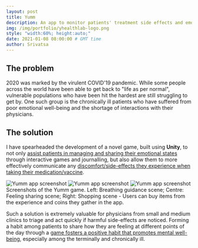 ```yaml
---
layout: post
title: Yumm
description: An app to monitor patients' treatment side effects and emotional well-being
img: /img/portfolio/yhealthlab-logo.png
style: "width:60%; height:auto;"
date: 2021-01-08 08:00:00 # GMT time
author: Srivatsa
---
```


<h2>The problem</h2>

2020 was marked by the virulent COVID'19 pandemic. While some people across the world
have been able to get back to "life as per normal", vulnerable populations who have been hit
the hardest are still struggling to get by. One such group is the chronically
ill patients who have suffered from poor emotional well-being and the shortage of interactions with their physicians. 

<h2>The solution</h2>

I have spearheaded the development of a novel game, built using <b>Unity</b>, to not only <u>assist
patients in managing and sharing their emotional states</u> through
interactive games and journalling, but also allow them to more effectively
communicate any <u>discomfort/side-effects they experience when taking their
medication/vaccine</u>. 

<div class="img_row">
    <img class="col one" src="{{ site.baseurl }}/img/portfolio/yumm1.jpeg" alt="Yumm app screenshot" title="Yumm app screenshot"/>
    <img class="col one" src="{{ site.baseurl }}/img/portfolio/yumm3.png" alt="Yumm app screenshot" title="Yumm app screenshot" />
    <img class="col one" src="{{ site.baseurl }}/img/portfolio/yumm4.png" alt="Yumm app screenshot" title="Yumm app screenshot" />
</div>

<div class="col three caption">
    Screenshots of the Yumm game. Left: Breathing guidance scene; Centre: Feeling sharing scene; Right: Shopping scene - Users can buy items from the experience and coins they gather in the app.
</div>

Such a solution is extremely valuable for physicians from small and medium
clinics to triage and act quickly if harmful side-effects are noticed. Forming a
habit among patients to share how they are feeling at different points of the
day through a <u>game fosters a positive habit that promotes mental well-being</u>,
especially among the terminally and chronically ill.

